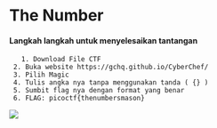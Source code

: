 
# The Number

#### Langkah langkah untuk menyelesaikan tantangan

	   1. Download File CTF
     2. Buka website https://gchq.github.io/CyberChef/
     3. Pilih Magic
     4. Tulis angka nya tanpa menggunakan tanda ( {} )
     5. Sumbit flag nya dengan format yang benar
     6. FLAG: picoctf{thenumbersmason}

<img src="https://i.ibb.co/LdZf47X/Screenshot-2024-03-20-034932.png">
